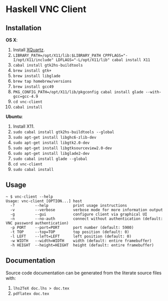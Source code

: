 Haskell VNC Client
==================

Installation
------------

**OS X**:
    
1. Install [XQuartz](http://xquartz.macosforge.org/landing/).
2. `LIBRARY_PATH=/opt/X11/lib:$LIBRARY_PATH CPPFLAGS="-I/opt/X11/include" LDFLAGS="-L/opt/X11/lib" cabal install X11`
3. `cabal install gtk2hs-buildtools`
4. `brew install gtk+`
5. `brew install libglade`
6. `brew tap homebrew/versions`
7. `brew install gcc49`
8. `PKG_CONFIG_PATH=/opt/X11/lib/pkgconfig cabal install glade --with-gcc=gcc-4.9`
9. `cd vnc-client`
10. `cabal install`

**Ubuntu**:

1. Install X11.
2. `sudo cabal install gtk2hs-buildtools --global`
3. `sudo apt-get install libghc6-zlib-dev`
4. `sudo apt-get install libgtk2.0-dev`
5. `sudo apt-get install libgtksourceview2.0-dev`
8. `sudo apt-get install libglade2-dev`
9. `sudo cabal install glade --global`
10. `cd vnc-client`
11. `sudo cabal install`

Usage
-----

    ~ $ vnc-client --help
    Usage: vnc-client [OPTION...] host
      -?         --help           print usage instructions
      -v         --verbose        verbose mode for more information output
      -g         --gui            configure client via graphical UI
      -n         --no-auth        connect without authentication (default: VNC password authentication)
      -p PORT    --port=PORT      port number (default: 5900)
      -t TOP     --top=TOP        top position (default: 0)
      -l LEFT    --left=LEFT      left position (default: 0)
      -w WIDTH   --width=WIDTH    width (default: entire framebuffer)
      -h HEIGHT  --height=HEIGHT  height (default: entire framebuffer)

Documentation
-------------

Source code documentation can be generated from the literate source files with:

1. `lhs2TeX doc.lhs > doc.tex`
2. `pdflatex doc.tex`

